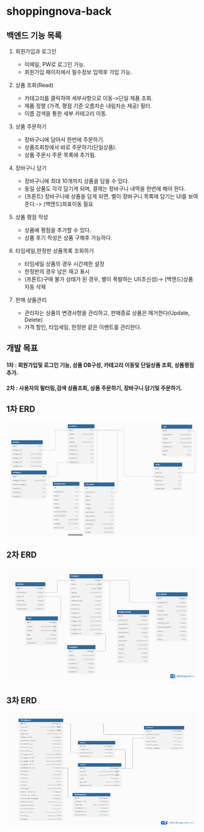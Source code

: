 # shoppingnova-back

## 백엔드 기능 목록

1. 회원가입과 로그인
    - 이메일, PW로 로그인 가능.
    - 회원가입 페이지에서 필수정보 입력후 가입 가능.

2. 상품 조회(Read)
    - 카테고리를 클릭하여 세부사항으로 이동->단일 제품 조회.
    - 제품 정렬 (가격, 평점 기준 오름차순 내림차순 제공) 필터.
    - 이름 검색을 통한 세부 카테고리 이동.

3. 상품 주문하기
    - 장바구니에 담아서 한번에 주문하기.
    - 상품조회창에서 바로 주문하기(단일상품).
    - 상품 주문시 주문 목록에 추가됨.

4. 장바구니 담기
    - 장바구니에 최대 10개까지 상품을 담을 수 있다.
    - 동일 상품도 각각 담기게 되며, 결제는 장바구니 내역을 한번에 해야 한다. 
    - (프론트) 장바구니에 상품을 담게 되면, 별이 장바구니 목록에 담기는 UI를 보여준다.-> (백엔드)좌표이동 필요

5. 상품 평점 작성
    - 상품에 평점을 추가할 수 있다.
    - 상품 후기 작성은 상품 구해후 가능하다.

6. 타임세일,한정판 상품목록 조회하기
    - 타임세일 상품의 경우 시간제한 설정
    - 한정판의 경우 남은 재고 표시
    - (프론트)구매 불가 상태가 된 경우, 별이 폭발하는 UI(초신성)-> (백엔드)상품 자동 삭제 

7. 판매 상품관리
    - 관리자는 상품의 변경사항을 관리하고, 판매종료 상품은 제거한다(Update, Delete)
    - 가격 할인, 타임세일, 한정판 같은 이벤트를 관리한다. 

## 개발 목표

#### 1차 : 회원가입및 로그인 기능, 상품 DB구성, 카테고리 이동및 단일상품 조회, 상품평점 추가.
#### 2차 : 사용자의 필터링,검색 상품조회, 상품 주문하기, 장바구니 담기및 주문하기.



## 1차 ERD
<img src="./imgs/ERD-1.JPG" alt="이미지 설명" width="500" height="300">

## 2차 ERD
<img src="./imgs/ERD-2.png" alt="이미지 설명" width="500" height="300">

## 3차 ERD
<img src="./imgs/ERD-3.png" alt="이미지 설명" width="500" height="300">

